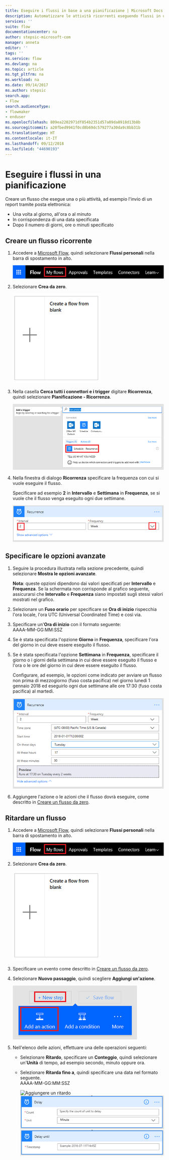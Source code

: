 ```yaml
---
title: Eseguire i flussi in base a una pianificazione | Microsoft Docs
description: Automatizzare le attività ricorrenti eseguendo flussi in una pianificazione, ad esempio ogni ora oppure ogni giorno.
services: ''
suite: flow
documentationcenter: na
author: stepsic-microsoft-com
manager: anneta
editor: ''
tags: ''
ms.service: flow
ms.devlang: na
ms.topic: article
ms.tgt_pltfrm: na
ms.workload: na
ms.date: 09/14/2017
ms.author: stepsic
search.app:
- Flow
search.audienceType:
- flowmaker
- enduser
ms.openlocfilehash: 809ea2202971df854b2351d57a09da8918d13b8b
ms.sourcegitcommit: a20fbed9941f0cd8b69dc579277a30da9c8bb31b
ms.translationtype: HT
ms.contentlocale: it-IT
ms.lasthandoff: 09/12/2018
ms.locfileid: "44690193"
---
```

# <a name="run-flows-on-a-schedule"></a>Eseguire i flussi in una pianificazione
Creare un flusso che esegue una o più attività, ad esempio l'invio di un report tramite posta elettronica:

* Una volta al giorno, all'ora o al minuto
* In corrispondenza di una data specificata
* Dopo il numero di giorni, ore o minuti specificato

## <a name="create-a-recurring-flow"></a>Creare un flusso ricorrente
1. Accedere a [Microsoft Flow](https://flow.microsoft.com), quindi selezionare **Flussi personali** nella barra di spostamento in alto.
   
    ![Opzione Flussi personali](./media/run-scheduled-tasks/create-flow.png)
2. Selezionare **Crea da zero**.
   
    ![Creare un flusso da zero](./media/run-scheduled-tasks/create-from-blank.png)
3. Nella casella **Cerca tutti i connettori e i trigger** digitare **Ricorrenza**, quindi selezionare **Pianificazione - Ricorrenza**.
   
    ![Trigger per l'individuazione della ricorrenza](./media/run-scheduled-tasks/select-recurrence.png)
4. Nella finestra di dialogo **Ricorrenza** specificare la frequenza con cui si vuole eseguire il flusso.
   
    Specificare ad esempio **2** in **Intervallo** e **Settimana** in **Frequenza**, se si vuole che il flusso venga eseguito ogni due settimane.
   
    ![Specificare la ricorrenza](./media/run-scheduled-tasks/specify-recurrence.png)

## <a name="specify-advanced-options"></a>Specificare le opzioni avanzate
1. Seguire la procedura illustrata nella sezione precedente, quindi selezionare **Mostra le opzioni avanzate**.
   
    **Nota**: queste opzioni dipendono dai valori specificati per **Intervallo** e **Frequenza**. Se la schermata non corrisponde al grafico seguente, assicurarsi che **Intervallo** e **Frequenza** siano impostati sugli stessi valori mostrati nel grafico.
2. Selezionare un **Fuso orario** per specificare se **Ora di inizio** rispecchia l'ora locale, l'ora UTC (Universal Coordinated Time) e così via.
3. Specificare un'**Ora di inizio** con il formato seguente:
   <br>AAAA-MM-GG:MM:SSZ
4. Se è stata specificata l'opzione **Giorno** in **Frequenza**, specificare l'ora del giorno in cui deve essere eseguito il flusso.
5. Se è stata specificata l'opzione **Settimana** in **Frequenza**, specificare il giorno o i giorni della settimana in cui deve essere eseguito il flusso e l'ora o le ore del giorno in cui deve essere eseguito il flusso.
   
    Configurare, ad esempio, le opzioni come indicato per avviare un flusso non prima di mezzogiorno (fuso costa pacifica) nel giorno lunedì 1 gennaio 2018 ed eseguirlo ogni due settimane alle ore 17:30 (fuso costa pacifica) al martedì.
   
    ![Specificare le opzioni avanzate](./media/run-scheduled-tasks/advanced-options.png)
6. Aggiungere l'azione o le azioni che il flusso dovrà eseguire, come descritto in [Creare un flusso da zero](get-started-logic-flow.md).

## <a name="delay-a-flow"></a>Ritardare un flusso
1. Accedere a [Microsoft Flow](https://flow.microsoft.com), quindi selezionare **Flussi personali** nella barra di spostamento in alto.
   
    ![Creare un flusso da zero](./media/run-scheduled-tasks/create-flow.png)
2. Selezionare **Crea da zero**.
   
    ![Creare un flusso da zero](./media/run-scheduled-tasks/create-from-blank.png)
3. Specificare un evento come descritto in [Creare un flusso da zero](get-started-logic-flow.md).
4. Selezionare **Nuovo passaggio**, quindi scegliere **Aggiungi un'azione**.
   
    ![Opzione per aggiungere un'azione a un flusso](./media/run-scheduled-tasks/add-action.png)
5. Nell'elenco delle azioni, effettuare una delle operazioni seguenti:
   
   * Selezionare **Ritardo**, specificare un **Conteggio**, quindi selezionare un'**Unità** di tempo, ad esempio secondo, minuto oppure ora.
   * Selezionare **Ritarda fino a**, quindi specificare una data nel formato seguente.<br>AAAA-MM-GG:MM:SSZ
     
     ![Aggiungere un ritardo](./media/run-scheduled-tasks/add-delay.png)
     ![Specificare il ritardo in unità di tempo](./media/run-scheduled-tasks/delay.png)
     ![Specificare la data di fine del ritardo](./media/run-scheduled-tasks/delay-until.png)

